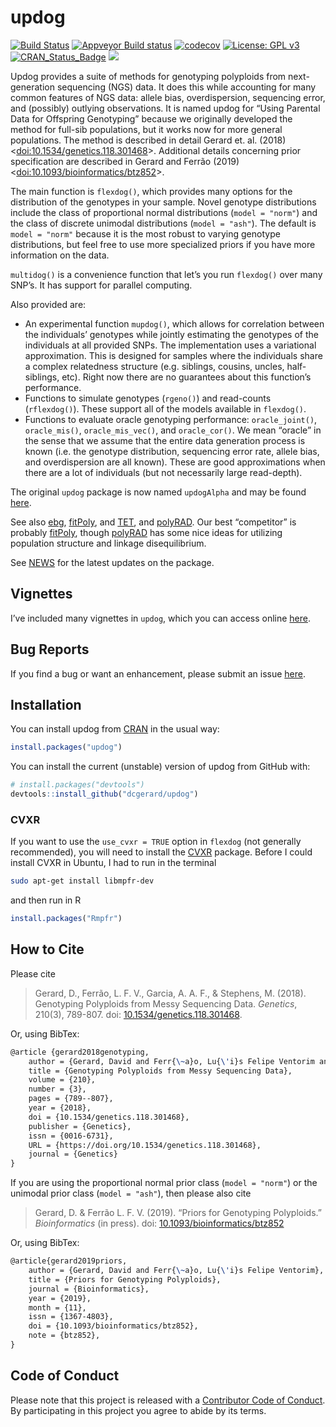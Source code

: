 
<!-- README.md is generated from README.Rmd. Please edit that file -->

# updog

[![Build
Status](https://travis-ci.org/dcgerard/updog.svg?branch=master)](https://travis-ci.org/dcgerard/updog)
[![Appveyor Build
status](https://ci.appveyor.com/api/projects/status/c80fdy61ead6s3vr?svg=true)](https://ci.appveyor.com/project/dcgerard/updog-06s8t)
[![codecov](https://codecov.io/gh/dcgerard/updog/branch/master/graph/badge.svg)](https://codecov.io/gh/dcgerard/updog)
[![License: GPL
v3](https://img.shields.io/badge/License-GPL%20v3-blue.svg)](https://www.gnu.org/licenses/gpl-3.0)
[![CRAN\_Status\_Badge](http://www.r-pkg.org/badges/version/updog)](https://cran.r-project.org/package=updog)
[![](http://cranlogs.r-pkg.org/badges/grand-total/updog)](https://cran.r-project.org/package=updog)

Updog provides a suite of methods for genotyping polyploids from
next-generation sequencing (NGS) data. It does this while accounting for
many common features of NGS data: allele bias, overdispersion,
sequencing error, and (possibly) outlying observations. It is named
updog for “Using Parental Data for Offspring Genotyping” because we
originally developed the method for full-sib populations, but it works
now for more general populations. The method is described in detail
Gerard et. al. (2018)
\<[doi:10.1534/genetics.118.301468](https://doi.org/10.1534/genetics.118.301468)\>.
Additional details concerning prior specification are described in
Gerard and Ferrão (2019)
\<[doi:10.1093/bioinformatics/btz852](https://doi.org/10.1093/bioinformatics/btz852)\>.

The main function is `flexdog()`, which provides many options for the
distribution of the genotypes in your sample. Novel genotype
distributions include the class of proportional normal distributions
(`model = "norm"`) and the class of discrete unimodal distributions
(`model = "ash"`). The default is `model = "norm"` because it is the
most robust to varying genotype distributions, but feel free to use more
specialized priors if you have more information on the data.

`multidog()` is a convenience function that let’s you run `flexdog()`
over many SNP’s. It has support for parallel computing.

Also provided are:

  - An experimental function `mupdog()`, which allows for correlation
    between the individuals’ genotypes while jointly estimating the
    genotypes of the individuals at all provided SNPs. The
    implementation uses a variational approximation. This is designed
    for samples where the individuals share a complex relatedness
    structure (e.g. siblings, cousins, uncles, half-siblings, etc).
    Right now there are no guarantees about this function’s performance.
  - Functions to simulate genotypes (`rgeno()`) and read-counts
    (`rflexdog()`). These support all of the models available in
    `flexdog()`.
  - Functions to evaluate oracle genotyping performance:
    `oracle_joint()`, `oracle_mis()`, `oracle_mis_vec()`, and
    `oracle_cor()`. We mean “oracle” in the sense that we assume that
    the entire data generation process is known (i.e. the genotype
    distribution, sequencing error rate, allele bias, and overdispersion
    are all known). These are good approximations when there are a lot
    of individuals (but not necessarily large read-depth).

The original `updog` package is now named `updogAlpha` and may be found
[here](https://github.com/dcgerard/updogAlpha).

See also [ebg](https://github.com/pblischak/polyploid-genotyping),
[fitPoly](https://cran.r-project.org/package=fitPoly), and
[TET](http://www.g3journal.org/content/suppl/2017/01/19/g3.117.039008.DC1),
and [polyRAD](https://cran.r-project.org/package=polyRAD). Our best
“competitor” is probably
[fitPoly](https://cran.r-project.org/package=fitPoly), though
[polyRAD](https://cran.r-project.org/package=polyRAD) has some nice
ideas for utilizing population structure and linkage disequilibrium.

See [NEWS](https://github.com/dcgerard/updog/blob/master/NEWS.md) for
the latest updates on the package.

## Vignettes

I’ve included many vignettes in `updog`, which you can access online
[here](https://dcgerard.github.io/updog/).

## Bug Reports

If you find a bug or want an enhancement, please submit an issue
[here](http://github.com/dcgerard/updog/issues).

## Installation

You can install updog from
[CRAN](https://cran.r-project.org/package=updog) in the usual way:

``` r
install.packages("updog")
```

You can install the current (unstable) version of updog from GitHub
with:

``` r
# install.packages("devtools")
devtools::install_github("dcgerard/updog")
```

### CVXR

If you want to use the `use_cvxr = TRUE` option in `flexdog` (not
generally recommended), you will need to install the
[CVXR](https://cran.r-project.org/package=CVXR) package. Before I could
install CVXR in Ubuntu, I had to run in the terminal

``` bash
sudo apt-get install libmpfr-dev
```

and then run in R

``` r
install.packages("Rmpfr")
```

## How to Cite

Please cite

> Gerard, D., Ferrão, L. F. V., Garcia, A. A. F., & Stephens, M. (2018).
> Genotyping Polyploids from Messy Sequencing Data. *Genetics*, 210(3),
> 789-807. doi:
> [10.1534/genetics.118.301468](https://doi.org/10.1534/genetics.118.301468).

Or, using BibTex:

``` tex
@article {gerard2018genotyping,
    author = {Gerard, David and Ferr{\~a}o, Lu{\'i}s Felipe Ventorim and Garcia, Antonio Augusto Franco and Stephens, Matthew},
    title = {Genotyping Polyploids from Messy Sequencing Data},
    volume = {210},
    number = {3},
    pages = {789--807},
    year = {2018},
    doi = {10.1534/genetics.118.301468},
    publisher = {Genetics},
    issn = {0016-6731},
    URL = {https://doi.org/10.1534/genetics.118.301468},
    journal = {Genetics}
}
```

If you are using the proportional normal prior class (`model = "norm"`)
or the unimodal prior class (`model = "ash"`), then please also cite

> Gerard, D. & Ferrão L. F. V. (2019). “Priors for Genotyping
> Polyploids.” *Bioinformatics* (in press). doi:
> [10.1093/bioinformatics/btz852](https://doi.org/10.1093/bioinformatics/btz852)

Or, using BibTex:

``` tex
@article{gerard2019priors,
    author = {Gerard, David and Ferr{\~a}o, Lu{\'i}s Felipe Ventorim},
    title = {Priors for Genotyping Polyploids},
    journal = {Bioinformatics},
    year = {2019},
    month = {11},
    issn = {1367-4803},
    doi = {10.1093/bioinformatics/btz852},
    note = {btz852},
}
```

## Code of Conduct

Please note that this project is released with a [Contributor Code of
Conduct](https://github.com/dcgerard/updog/blob/master/CONDUCT.md). By
participating in this project you agree to abide by its terms.
